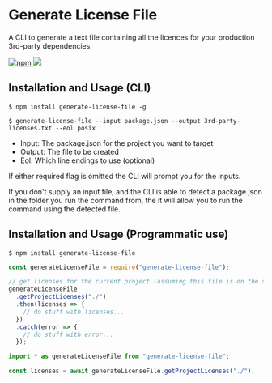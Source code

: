 # Generate License File

A CLI to generate a text file containing all the licences for your production 3rd-party dependencies.

<a href="https://www.npmjs.com/package/generate-license-file">
  <img alt="npm" src="https://img.shields.io/npm/v/generate-license-file?logo=npm">
</a>

<a href="https://codecov.io/github/TobyAndToby/generate-license-file">
  <img src="https://codecov.io/github/TobyAndToby/generate-license-file/branch/main/graph/badge.svg"/>
</a>

## Installation and Usage (CLI)

```
$ npm install generate-license-file -g

$ generate-license-file --input package.json --output 3rd-party-licenses.txt --eol posix
```

- Input: The package.json for the project you want to target
- Output: The file to be created
- Eol: Which line endings to use (optional)

If either required flag is omitted the CLI will prompt you for the inputs.

If you don't supply an input file, and the CLI is able to detect a package.json in the folder you run the command from, the it will allow you to run the command using the detected file.

## Installation and Usage (Programmatic use)

```
$ npm install generate-license-file
```

```js
const generateLicenseFile = require("generate-license-file");

// get licenses for the current project (assuming this file is on the same level as the package.json)
generateLicenseFile
  .getProjectLicenses("./")
  .then(licenses => {
    // do stuff with licenses...
  })
  .catch(error => {
    // do stuff with error...
  });
```

```ts
import * as generateLicenseFile from "generate-license-file";

const licenses = await generateLicenseFile.getProjectLicenses("./");
```
